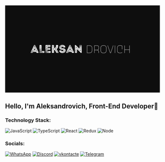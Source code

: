 [![Header](https://github.com/Pavel-Aleksandrovich-1/Pavel-Aleksandrovich-1/blob/main/assets/alefsandrovich%20(1).png)](https://drive.google.com/file/d/1xhq04QsyB_n3D8qo5OZcjCDKYcCkiKdo/view?usp=drive_link)

## Hello, I'm Aleksandrovich, Front-End Developer🎩

### Technology Stack:
![JavaScript](https://img.shields.io/badge/-JavaScript-090909?style=for-the-badge&logo=JavaScript&logoColor=#0E0E0E)
![TypeScript](https://img.shields.io/badge/-TypeScript-090909?style=for-the-badge&logo=TypeScript&logoColor=#0E0E0E)
![React](https://img.shields.io/badge/-REACT-090909?style=for-the-badge&logo=REACT&logoColor=#0E0E0E)
![Redux](https://img.shields.io/badge/-Redux-090909?style=for-the-badge&logo=Redux&logoColor=#0E0E0E)
![Node](https://img.shields.io/badge/-Node-090909?style=for-the-badge&logo=Node&logoColor=#0E0E0E)

### Socials:
[![WhatsApp](https://img.shields.io/badge/-WhatsApp-090909?style=for-the-badge&logo=WhatsApp&logoColor=47C357)]( https://wa.me/79831625959)
[![Discord](https://img.shields.io/badge/-Discord-090909?style=for-the-badge&logo=Discord&logoColor=5562EA)](https://discord.com/channels/@Pavel-Aleksandrovich#2726)
[![vkontacte](https://img.shields.io/badge/-vkontacte-090909?style=for-the-badge&logo=vk&logoColor=4388ED)](https://vk.com/development_web_1)
[![Telegram](https://img.shields.io/badge/-Telegram-090909?style=for-the-badge&logo=Telegram&logoColor=119FE0)](https://t.me/pavel_aleksandrovich_8)
